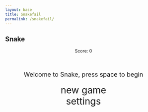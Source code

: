 ```yaml
---
layout: base
title: Snakefail
permalink: /snakefail/
---
```


<style>

    body{
    }
    .wrap{
        margin-left: auto;
        margin-right: auto;
    }

    canvas{
        display: none;
        border-style: solid;
        border-width: 10px;
        border-color: #FFFFFF;
    }
    canvas:focus{
        outline: none;
    }

    /* All screens style */
    #gameover p, #setting p, #menu p{
        font-size: 20px;
    }

    #gameover a, #setting a, #menu a{
        font-size: 30px;
        display: block;
    }

    #gameover a:hover, #setting a:hover, #menu a:hover{
        cursor: pointer;
    }

    #gameover a:hover::before, #setting a:hover::before, #menu a:hover::before{
        content: ">";
        margin-right: 10px;
    }

    #menu{
        display: block;
    }

    #gameover{
        display: none;
    }

    #setting{
        display: none;
    }

    #setting input{
        display: inline-block;
    }

    #setting label{
        cursor: pointer;
    }

    #setting input:checked + label{
        background-color: #FFF;
        color: #000;
    }
</style>

<h2>Snake</h2>
<div class="container">
    <header class="pb-3 mb-4 border-bottom border-primary text-dark">
        <p class="fs-4">Score: <span id="score_value">0</span></p>
    </header>
    <div class="container bg-secondary" style="text-align:center;">
        <!-- Main Menu -->
        <div id="menu" class="py-4 text-light">
            <p>Welcome to Snake, press <span style="background-color: #FFFFFF; color: #000000">space</span> to begin</p>
            <a id="new_game" class="link-alert">new game</a>
            <a id="setting_menu" class="link-alert">settings</a>
        </div>
        <!-- Game Over -->
        <div id="gameover" class="py-4 text-light">
            <p>Game Over, press <span style="background-color: #FFFFFF; color: #000000">space</span> to try again</p>
            <a id="new_game1" class="link-alert">new game</a>
            <a id="setting_menu1" class="link-alert">settings</a>
        </div>
        <!-- Play Screen -->
        <canvas id="snake" class="wrap" width="320" height="320" tabindex="1"></canvas>
        <!-- Settings Screen -->
        <div id="setting" class="py-4 text-light">
            <p>Settings Screen, press <span style="background-color: #FFFFFF; color: #000000">space</span> to go back to playing</p>
            <a id="new_game2" class="link-alert">new game</a>
            <br>
            <p>Food:
                <input id="food_classic" type="radio" name="food" value="classic" checked/>
                <label for="food_classic">Classic◻️</label>
                <input id="food_noodles" type="radio" name="food" value="noodles"/>
                <label for="food_classic">Noodles🍜</label>
                <input id="food_apple" type="radio" name="food" value="apple"/>
                <label for="food_classic">Apple🍎</label>
                <input id="food_candy" type="radio" name="food" value="candy"/>
                <label for="food_classic">Candy🍬</label>
                <input id="food_potato" type="radio" name="food" value="potato"/>
                <label for="food_classic">Potato🥔</label>
                <!-- <input id="food_random" type="radio" name="food" value="random"/>
                <label for="food_classic">Random❓</label> -->
            </p>
            <p>Speed:
                <input id="speed1" type="radio" name="speed" value="120" checked/>
                <label for="speed1">Slow</label>
                <input id="speed2" type="radio" name="speed" value="75"/>
                <label for="speed2">Normal</label>
                <input id="speed3" type="radio" name="speed" value="35"/>
                <label for="speed3">Fast</label>
                <input id="speed4" type="radio" name="speed" value="0"/>
                <label for="speed4">ExtraFast</label>
            </p>
            <p>Wall:
                <input id="wallon" type="radio" name="wall" value="1" checked/>
                <label for="wallon">On</label>
                <input id="walloff" type="radio" name="wall" value="0"/>
                <label for="walloff">Off</label>
            </p>
            <p>Nearsightedness:
                <input id="bigscreen" type="radio" name="sight" value="1" checked/>
                <label for="bigscreen">On</label>
                <input id="smallscreen" type="radio" name="sight" value="0"/>
                <label for="smallscreen">Off</label>
            </p>
            <p>Camouflage:
                <input id="hidden" type="radio" name="camo" value="1" checked/>
                <label for="hidden">On</label>
                <input id="nothidden" type="radio" name="camo" value="0"/>
                <label for="nothidden">Off</label>
            </p>
        </div>
    </div>
</div>

<script>
    (function(){
        /* Attributes of Game */
        /////////////////////////////////////////////////////////////
        // Canvas & Context
        const canvas = document.getElementById("snake");
        const ctx = canvas.getContext("2d");
        // HTML Game IDs
        const SCREEN_SNAKE = 0;
        const screen_snake = document.getElementById("snake");
        const ele_score = document.getElementById("score_value");
        const speed_setting = document.getElementsByName("speed");
        const wall_setting = document.getElementsByName("wall");
        const sight_setting = document.getElementsByName("sight");
        const camo_setting = document.getElementsByName("camo");
        const food_setting = document.getElementsByName("food");
        // HTML Screen IDs (div)
        const SCREEN_MENU = -1, SCREEN_GAME_OVER=1, SCREEN_SETTING=2;
        const screen_menu = document.getElementById("menu");
        const screen_game_over = document.getElementById("gameover");
        const screen_setting = document.getElementById("setting");
        // HTML Event IDs (a tags)
        const button_new_game = document.getElementById("new_game");
        const button_new_game1 = document.getElementById("new_game1");
        const button_new_game2 = document.getElementById("new_game2");
        const button_setting_menu = document.getElementById("setting_menu");
        const button_setting_menu1 = document.getElementById("setting_menu1");
        // Game Control
        let BLOCK = 10;   // size of block rendering
        let SCREEN = SCREEN_MENU;
        let foodStyle = "classic";
        let snake;
        let snake_dir;
        let snake_next_dir;
        let snake_speed;
        let food = {x: 0, y: 0};
        let score;
        let wall;
        let sight;
        let camo;
        let foodClassic = "classic";
        let foodNoodles = "🍜";
        let foodApple = "🍎";
        let foodCandy = "🍬";
        let foodPotato = "🥔";
        let snakeColor = "white";

        /* Display Control */
        /////////////////////////////////////////////////////////////
        // 0 for the game
        // 1 for the main menu
        // 2 for the settings screen
        // 3 for the game over screen
        let showScreen = function(screen_opt){
            SCREEN = screen_opt;
            switch(screen_opt){
                case SCREEN_SNAKE:
                    screen_snake.style.display = "block";
                    screen_menu.style.display = "none";
                    screen_setting.style.display = "none";
                    screen_game_over.style.display = "none";
                    break;
                case SCREEN_GAME_OVER:
                    screen_snake.style.display = "block";
                    screen_menu.style.display = "none";
                    screen_setting.style.display = "none";
                    screen_game_over.style.display = "block";
                    break;
                case SCREEN_SETTING:
                    screen_snake.style.display = "none";
                    screen_menu.style.display = "none";
                    screen_setting.style.display = "block";
                    screen_game_over.style.display = "none";
                    break;
            }
        };
        /* Actions and Events  */
        /////////////////////////////////////////////////////////////
        window.onload = function(){
            
            // HTML Events to Functions
            button_new_game.onclick = function(){newGame();};
            button_new_game1.onclick = function(){newGame();};
            button_new_game2.onclick = function(){newGame();};
            button_setting_menu.onclick = function(){showScreen(SCREEN_SETTING);};
            button_setting_menu1.onclick = function(){showScreen(SCREEN_SETTING);};
            //food setting
            setFood("classic");
            for (let i = 0; i < food_setting.length; i++) {
                food_setting[i].addEventListener("click", function () {
                    for (let i = 0; i < food_setting.length; i++) {
                        if (food_setting[i].checked) {
                            foodStyle = food_setting[i].value;
                        }
                    }
                });
            }
            food_setting.forEach(foodOption => {
                foodOption.addEventListener("change", function() {
                    foodStyle = this.value; // Update food style
                });
            });
            
            // speed
            setSnakeSpeed(150);
            document.getElementById(120).checked = true;
            for(let i = 0; i < speed_setting.length; i++){
                speed_setting[i].addEventListener("click", function(){
                    for(let i = 0; i < speed_setting.length; i++){
                        if(speed_setting[i].checked){
                            setSnakeSpeed(speed_setting[i].value);
                        }
                    }
                });
            }
            // wall setting
            setWall(1);
            document.getElementById("wallon").checked = true;
            for(let i = 0; i < wall_setting.length; i++){
                wall_setting[i].addEventListener("click", function(){
                    for(let i = 0; i < wall_setting.length; i++){
                        if(wall_setting[i].checked){
                            setWall(wall_setting[i].value);
                        }
                    }
                });
            }
            //sight setting
            setSight(0);
            document.getElementById("smallscreen").checked = true;
            for (let i = 0; i < sight_setting.length; i++) {
                sight_setting[i].addEventListener("click", function () {
                    for (let i = 0; i < sight_setting.length; i++) {
                        if (sight_setting[i].checked) {
                            setSight(parseInt(sight_setting[i].value));
                        }
                    }
                });
            }
            setCamo(0);
            document.getElementById("nothidden").checked = true;
            for (let i = 0; i < camo_setting.length; i++) {
                camo_setting[i].addEventListener("click", function () {
                    for (let i = 0; i < camo_setting.length; i++) {
                        if (camo_setting[i].checked) {
                            setCamo(parseInt(camo_setting[i].value));
                        }
                    }
                });
            }
            
            screen_snake.focus();

            // activate window events
            window.addEventListener("keydown", function(evt) {
                if (SCREEN === SCREEN_SNAKE) {
                    evt.preventDefault();
                
                // spacebar detected
                if(evt.code === "Space" && SCREEN !== SCREEN_SNAKE)
                    newGame();
                }

                switch (evt.key) {
                    case "ArrowUp":
                        if (snake_dir !== 2) snake_next_dir = 0;
                        break;
                    case "ArrowRight":
                        if (snake_dir !== 3) snake_next_dir = 1;
                        break;
                    case "ArrowDown":
                        if (snake_dir !== 0) snake_next_dir = 2;
                        break;
                    case "ArrowLeft":
                        if (snake_dir !== 1) snake_next_dir = 3;
                        break;
                    case "Space":
                        if(SCREEN !== SCREEN_SNAKE) newGame();
                        break;
                }
            }, true);
            // if (["ArrowUp", "ArrowDown", "ArrowLeft", "ArrowRight", "Space"].includes(evt.code)) {
            //         evt.preventDefault();
            //     }

            //     if (SCREEN === SCREEN_SNAKE) {
            //         switch (evt.code) {
            //             case "ArrowUp":
            //                 if (snake_dir !== 2) snake_next_dir = 0;
            //                 break;
            //             case "ArrowRight":
            //                 if (snake_dir !== 3) snake_next_dir = 1;
            //                 break;
            //             case "ArrowDown":
            //                 if (snake_dir !== 0) snake_next_dir = 2;
            //                 break;
            //             case "ArrowLeft":
            //                 if (snake_dir !== 1) snake_next_dir = 3;
            //                 break;
            //         }
            //     } else if (evt.code === "Space") {
            //         // Space starts the game or restarts from other screens
            //         newGame();
            //     }
            // });
        }
        /* Snake is on the Go (Driver Function)  */
        /////////////////////////////////////////////////////////////
        let mainLoop = function(){
            console.log({snake, snake_dir, SCREEN});
            let _x = snake[0].x;
            let _y = snake[0].y;
            snake_dir = snake_next_dir;   // read async event key
            // Direction 0 - Up, 1 - Right, 2 - Down, 3 - Left
            switch(snake_dir){
                case 0: _y--; break;
                case 1: _x++; break;
                case 2: _y++; break;
                case 3: _x--; break;
            }
            snake.pop(); // tail is removed
            snake.unshift({x: _x, y: _y}); // head is new in new position/orientation
            // Wall Checker
            if(wall === 1){
                // Wall on, Game over test
                if (snake[0].x < 0 || snake[0].x === canvas.width / BLOCK || snake[0].y < 0 || snake[0].y === canvas.height / BLOCK){
                    showScreen(SCREEN_GAME_OVER);
                    return;
                }
            }else{
                // Wall Off, Circle around
                for(let i = 0, x = snake.length; i < x; i++){
                    if(snake[i].x < 0){
                        snake[i].x = snake[i].x + (canvas.width / BLOCK);
                    }
                    if(snake[i].x === canvas.width / BLOCK){
                        snake[i].x = snake[i].x - (canvas.width / BLOCK);
                    }
                    if(snake[i].y < 0){
                        snake[i].y = snake[i].y + (canvas.height / BLOCK);
                    }
                    if(snake[i].y === canvas.height / BLOCK){
                        snake[i].y = snake[i].y - (canvas.height / BLOCK);
                    }
                }
            }
            //food
            for (let i = 0; i < food_setting.length; i++) {
                food_setting[i].addEventListener("change", function () {
                    foodStyle = this.value; // Updates foodStyle based on the selected input
                });
            }
            //Trying to make a canvas bigger for nearsighted people if they press on and want to play without their glasses for some reason
            for (let i = 0; i < sight_setting.length; i++) {
                sight_setting[i].addEventListener("click", function () {
                    for (let i = 0; i < sight_setting.length; i++) {
                        if (sight_setting[i].checked) {
                            setSight(parseInt(sight_setting[i].value));
                        }
                    }
                });
            }
            //camo?
            for (let i = 0; i < camo_setting.length; i++) {
                camo_setting[i].addEventListener("click", function () {
                    for (let i = 0; i < camo_setting.length; i++) {
                        if (camo_setting[i].checked) {
                            setCamo(parseInt(camo_setting[i].value));
                        }
                    }
                });
            }
            // Snake vs Snake checker
            for(let i = 1; i < snake.length; i++){
                // Game over test
                if (snake[0].x === snake[i].x && snake[0].y === snake[i].y){
                    showScreen(SCREEN_GAME_OVER);
                    return;
                }
            }
            // Snake eats food checker
            if(checkBlock(snake[0].x, snake[0].y, food.x, food.y)){
                snake[snake.length] = {x: snake[0].x, y: snake[0].y};
                altScore(++score);
                addFood();
                activeDot(food.x, food.y, true);
            }
            // Repaint canvas
            ctx.beginPath();
            ctx.fillStyle = "royalblue";
            ctx.fillRect(0, 0, canvas.width, canvas.height);
            // Paint snake
            for(let i = 0; i < snake.length; i++){
                activeDot(snake[i].x, snake[i].y);
            }
            // Paint food
            activeDot(food.x, food.y);
            // Debug
            //document.getElementById("debug").innerHTML = snake_dir + " " + snake_next_dir + " " + snake[0].x + " " + snake[0].y;
            // Recursive call after speed delay, déjà vu
            setTimeout(mainLoop, snake_speed);
        }
        /* New Game setup */
        /////////////////////////////////////////////////////////////
        let newGame = function(){
            // snake game screen
            showScreen(SCREEN_SNAKE);
            screen_snake.focus();
            // game score to zero
            score = 0;
            altScore(score);
            // initial snake
            snake = [{x: 0, y: 15}];
            snake_dir = 1;
            snake_next_dir = 1;
            // food on canvas
            addFood();
            // setSnakeSpeed(150);
            // setWall(1);
            // activate canvas event
            canvas.onkeydown = function(evt) {
                evt.preventDefault();
                changeDir(evt.keyCode);
                // screen_snake_focus();
                // canvas.focus();
            }
            mainLoop();
        }
        /* Key Inputs and Actions */
        /////////////////////////////////////////////////////////////
        let changeDir = function(key){
            // test key and switch direction
            switch(key) {
                case 37:    // left arrow
                    if (snake_dir !== 1)    // not right
                        snake_next_dir = 3; // then switch left
                    break;
                case 38:    // up arrow
                    if (snake_dir !== 2)    // not down
                        snake_next_dir = 0; // then switch up
                    break;
                case 39:    // right arrow
                    if (snake_dir !== 3)    // not left
                        snake_next_dir = 1; // then switch right
                    break;
                case 40:    // down arrow
                    if (snake_dir !== 0)    // not up
                        snake_next_dir = 2; // then switch down
                    break;
            }
        }
        /* Dot for Food or Snake part */
        /////////////////////////////////////////////////////////////
        let activeDot = function(x, y, isFood = false) {
            const pixelX = x * BLOCK;
            const pixelY = y * BLOCK;

            if (isFood) {
                switch (foodStyle) {
                    case "classic":
                        ctx.fillStyle = snakeColor;
                        ctx.fillRect(x * BLOCK, y * BLOCK, BLOCK, BLOCK);
                        break;

                    case "noodles":
                        ctx.font = `${BLOCK}px Arial`;
                        ctx.textAlign = "center";
                        ctx.textBaseline = "middle";
                        ctx.fillText(foodNoodles, pixelX + BLOCK / 2, pixelY + BLOCK / 2);
                        break;

                    case "apple":
                        ctx.font = `${BLOCK}px Arial`;
                        ctx.textAlign = "center";
                        ctx.textBaseline = "middle";
                        ctx.fillText(foodApple, pixelX + BLOCK / 2, pixelY + BLOCK / 2);
                        break;

                    case "candy":
                        ctx.font = `${BLOCK}px Arial`;
                        ctx.textAlign = "center";
                        ctx.textBaseline = "middle";
                        ctx.fillText(foodCandy, pixelX + BLOCK / 2, pixelY + BLOCK / 2);
                        break;

                    case "potato":
                        ctx.font = `${BLOCK}px Arial`;
                        ctx.textAlign = "center";
                        ctx.textBaseline = "middle";
                        ctx.fillText(foodPotato, pixelX + BLOCK / 2, pixelY + BLOCK / 2);
                        break;
                } 
            } else {
                    ctx.fillStyle = snakeColor;
                    ctx.fillRect(pixelX, pixelY, BLOCK, BLOCK);
                }
            };
        
        /* Random food placement */
        /////////////////////////////////////////////////////////////
        let addFood = function(){
            food.x = Math.floor(Math.random() * ((canvas.width / BLOCK) - 1));
            food.y = Math.floor(Math.random() * ((canvas.height / BLOCK) - 1));
            for(let i = 0; i < snake.length; i++){
                if(checkBlock(food.x, food.y, snake[i].x, snake[i].y)){
                    addFood();
                }
            }
        };
        /* Collision Detection */
        /////////////////////////////////////////////////////////////
        let checkBlock = function(x, y, _x, _y){
            return (x === _x && y === _y);
        };
        /* Update Score */
        /////////////////////////////////////////////////////////////
        let altScore = function(score_val){
            ele_score.innerHTML = String(score_val);
        }
        /////////////////////////////////////////////////////////////
        // Change the snake speed...
        // 150 = slow
        // 100 = normal
        // 50 = fast
        let setSnakeSpeed = function(speed_value){
            snake_speed = speed_value;
        }
        /////////////////////////////////////////////////////////////
        let setWall = function(wall_value){
            wall = parseInt(wall_value);
            if(wall === 0){
                screen_snake.style.borderColor = "#FFFFFF";
            }
            if(wall === 1){
                screen_snake.style.borderColor = "#212121";//#606060
            }
        }
    //sight stuff
    let setSight = function (sight_value) {
        sight = sight_value;
        if (sight === 1) { // Nearsighted (big canvas)
            canvas.width = 800;
            canvas.height = 800;
            BLOCK = 25;
        } else { // Normal
            canvas.width = 320;
            canvas.height = 320;
            BLOCK = 10;
        }
        // Reset game elements to fit the new canvas size
        resetGameElements();
    };
    //camo stuff
    let setCamo = function (camo_value) {
        camo = camo_value;
        if (camo === 1) {
            snakeColor = "#4161e1";
        } else {
            snakeColor = "#FFFFFF";
        }
    };
    let resetGameElements = function () {
        // Reinitialize the snake to prevent issues with the new canvas size
        snake = [{ x: Math.floor(canvas.width / (2 * BLOCK)), y: Math.floor(canvas.height / (2 * BLOCK)) }];
        addFood(); // Reposition food within the new canvas size
        altScore(0); // Reset score display
    };        
    })();
</script>